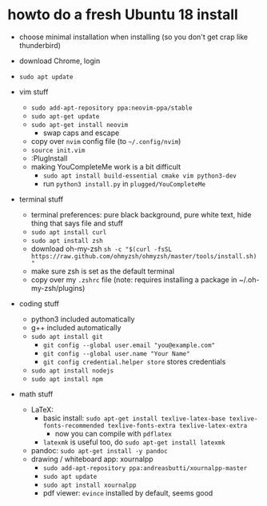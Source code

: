 # howto do a fresh Ubuntu 18 install

- choose minimal installation when installing (so you don't get crap like thunderbird)

- download Chrome, login

- `sudo apt update`

- vim stuff
  * `sudo add-apt-repository ppa:neovim-ppa/stable`
  * `sudo apt-get update`
  * `sudo apt-get install neovim`
	* swap caps and escape
  * copy over `nvim` config file (to `~/.config/nvim`)
  * `source init.vim`
  * :PlugInstall 
  * making YouCompleteMe work is a bit difficult
    * `sudo apt install build-essential cmake vim python3-dev`
    * run `python3 install.py` in `plugged/YouCompleteMe`

- terminal stuff
  * terminal preferences: pure black background, pure white text, hide thing that says file and stuff
  * `sudo apt install curl`
  * `sudo apt install zsh`
  * download oh-my-zsh `sh -c "$(curl -fsSL https://raw.github.com/ohmyzsh/ohmyzsh/master/tools/install.sh)"`
  * make sure zsh is set as the default terminal
  * copy over my `.zshrc` file (note: requires installing a package in ~/.oh-my-zsh/plugins)


- coding stuff
  * python3 included automatically
  * g++ included automatically
  * `sudo apt install git`
    * `git config --global user.email "you@example.com"`
    * `git config --global user.name "Your Name"`
    * `git config credential.helper store` stores credentials
  * `sudo apt install nodejs`
  * `sudo apt install npm`

- math stuff
  * LaTeX: 
    * basic install: `sudo apt-get install texlive-latex-base texlive-fonts-recommended texlive-fonts-extra texlive-latex-extra`
      * now you can compile with `pdflatex`
    * `latexmk` is useful too, do `sudo apt-get install latexmk`
  * pandoc: `sudo apt-get install -y pandoc`
  * drawing / whiteboard app: xournalpp
    * `sudo add-apt-repository ppa:andreasbutti/xournalpp-master`
    * `sudo apt update`
    * `sudo apt install xournalpp`
    * pdf viewer: `evince` installed by default, seems good

